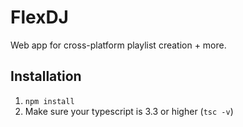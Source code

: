 # FlexDJ

Web app for cross-platform playlist creation + more.

## Installation

1. `npm install`
2. Make sure your typescript is 3.3 or higher (`tsc -v`)
